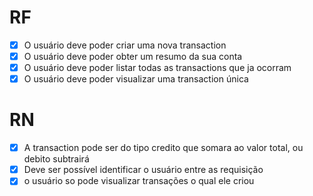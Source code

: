 # RF
- [x] O usuário deve poder criar uma nova transaction
- [x] O usuário deve poder obter um resumo da sua conta
- [x] O usuário deve poder listar todas as transactions que ja ocorram
- [x] O usuário deve poder visualizar uma transaction única

# RN
- [x] A transaction pode ser do tipo credito que somara ao valor total, ou debito subtrairá
- [x] Deve ser possível identificar o usuário entre as requisição
- [x] o usuário so pode visualizar transações o qual ele criou